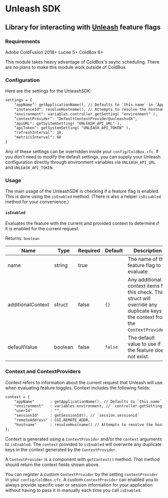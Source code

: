 # Unleash SDK

## Library for interacting with [Unleash](https://www.getunleash.io/) feature flags

### Requirements

Adobe ColdFusion 2018+
Lucee 5+
ColdBox 6+

This module takes heavy advantage of ColdBox's async scheduling. There are no plans to make this module work outside of ColdBox.

### Configuration

Here are the settings for the UnleashSDK:

```cfc
settings = {
    "appName": getApplicationName(), // Defaults to `this.name` in `Application.cfc`.
    "instanceId": resolveHostname(), // Attempts to resolve the hostname. "unknown", otherwise.
    "environment": variables.controller.getSetting( "environment" ),
    "contextProvider": "DefaultContextProvider@unleashsdk",
    "apiURL": getSystemSetting( "UNLEASH_API_URL" ),
    "apiToken": getSystemSetting( "UNLEASH_API_TOKEN" ),
    "refreshInterval": 10,
    "metricsInterval": 60
}
```

Any of these settings can be overridden inside your `config/ColdBox.cfc`.
If you don't need to modify the default settings, you can supply your Unleash
configuration directly through environment variables via `UNLEASH_API_URL` and `UNLEASH_API_TOKEN`.

### Usage

The main usage of the UnleashSDK is checking if a feature flag is enabled. This is done using the `isEnabled` method.
(There is also a helper `isDisabled` method for your convenience.)

#### `isEnabled`

Evaluates the feature with the current and provided context to determine if it is enabled for the current request.

Returns: `boolean`

| Name              | Type    | Required | Default | Description                                                                                                                          |
| ----------------- | ------- | -------- | ------- | ------------------------------------------------------------------------------------------------------------------------------------ |
| name              | string  | true     |         | The name of the feature flag to evaluate                                                                                             |
| additionalContext | struct  | false    | `{}`    | Any additional context items for this check. This struct will override any duplicate keys in the context from the `ContextProvider`. |
| defaultValue      | boolean | false    | `false` | The default value to use if the feature does not exist.                                                                              |

### Context and ContextProviders

Context refers to information about the current request that Unleash will use when
evaluating feature toggles. Context includes the following fields:

```cfc
context = {
    "appName"       : getApplicationName(), // Defaults to `this.name` in `Application.cfc`
    "environment"   : variables.environment, // `controller.getSetting( "environment" )`
    "userId"        : "",
    "sessionId"     : getSessionId(), // `session.sessionid`
    "remoteAddress" : CGI.REMOTE_ADDR,
    "hostname"      : resolveHostname() // Attempts to resolve the hostname. "unknown", otherwise.
};
```

Context is generated using a `ContextProvider` and/or the `context` arguments to `isEnabled`.
The `context` provided to `isEnabled` will overwrite any duplicate keys in the context
generated by the `ContextProvider`.

A `ContextProvider` is a component with `getContext()` method. That method should return
the context fields shown above.

You can register a custom `ContextProvider` by the setting `contextProvider` in your `config/ColdBox.cfc`.
A custom `ContextProvider` can enabled you to always provide specific user or session information
for your application without having to pass it in manually each time you call `isEnabled`.
